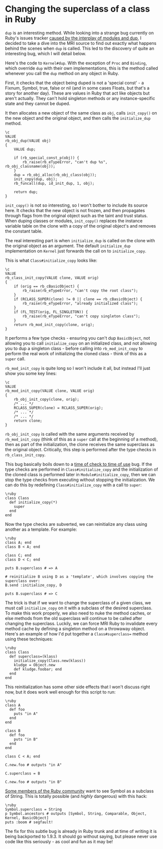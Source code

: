 # Changing the superclass of a class in Ruby

`dup` is an interesting method. While looking into a strange bug currently on Ruby's issues tracker [caused by the interplay of modules and dup](http://bugs.ruby-lang.org/issues/7107), I decided to take a dive into the MRI source to find out exactly what happens behind the scenes when `dup` is called. This led to the discovery of quite an interesting bug, which I will detail below.

Here's the code to `Kernel#dup`. With the exception of `Proc` and `Binding`, which override `dup` with their own implementations, this is the method called whenever you call the `dup` method on any object in Ruby.

First, it checks that the object being duped is not a 'special const' - a Fixnum, Symbol, true, false or nil (and in some cases Floats, but that's a story for another day). These are values in Ruby that act like objects but aren't actually. They can't hold singleton methods or any instance-specific state and they cannot be duped.

It then allocates a new object of the same class as `obj`, calls `init_copy()` on the new object and the original object, and then calls the `initialize_dup` method.

    \c
    VALUE
    rb_obj_dup(VALUE obj)
    {
        VALUE dup;
    
        if (rb_special_const_p(obj)) {
            rb_raise(rb_eTypeError, "can't dup %s", rb_obj_classname(obj));
        }
        dup = rb_obj_alloc(rb_obj_class(obj));
        init_copy(dup, obj);
        rb_funcall(dup, id_init_dup, 1, obj);
    
        return dup;
    }

`init_copy()` is not so interesting, so I won't bother to include its source here. It checks that the new object is not frozen, and then propagates through flags from the original object such as the taint and trust status. When duping classes or modules, `init_copy()` replaces the instance variable table on the clone with a copy of the original object's and removes the constant table.

The real interesting part is when `initialize_dup` is called on the clone with the original object as an argument. The default `initialize_dup` implementation on `Kernel` just forwards the call on to `initialize_copy`.

This is what `Class#initialize_copy` looks like:

    \c
    VALUE
    rb_class_init_copy(VALUE clone, VALUE orig)
    {
        if (orig == rb_cBasicObject) {
            rb_raise(rb_eTypeError, "can't copy the root class");
        }
        if (RCLASS_SUPER(clone) != 0 || clone == rb_cBasicObject) {
            rb_raise(rb_eTypeError, "already initialized class");
        }
        if (FL_TEST(orig, FL_SINGLETON)) {
            rb_raise(rb_eTypeError, "can't copy singleton class");
        }
        return rb_mod_init_copy(clone, orig);
    }

It performs a few type checks - ensuring you can't dup `BasicObject`, not allowing you to call `initialize_copy` on an initialized class, and not allowing you to dup a singleton class - before calling into `rb_mod_init_copy` to perform the real work of initializing the cloned class - think of this as a `super` call.

`rb_mod_init_copy` is quite long so I won't include it all, but instead I'll just show you some key lines:

    \c
    VALUE
    rb_mod_init_copy(VALUE clone, VALUE orig)
    {
        rb_obj_init_copy(clone, orig);
        /* ... */
        RCLASS_SUPER(clone) = RCLASS_SUPER(orig);
        /* ... */
        /* ... */
        return clone;
    }

`rb_obj_init_copy` is called with the same arguments received by `rb_mod_init_copy` (think of this as a `super` call at the beginning of a method), then as part of the initialization, the clone receives the same superclass as the original object. Critically, this step is performed after the type checks in `rb_class_init_copy`.

This bug basically boils down to a [time of check to time of use](http://en.wikipedia.org/wiki/Time_of_check_to_time_of_use) bug. If the type checks are performed in `Class#initialize_copy` and the initialization of the cloned class is performed later in `Module#initialize_copy`, then we can stop the type checks from executing without stopping the initialization. We can do this by redefining `Class#initialize_copy` with a call to `super`:

    \ruby
    class Class
      def initialize_copy(*)
        super
      end
    end

Now the type checks are subverted, we can reinitialize any class using another as a template. For example:

    \ruby
    class A; end
    class B < A; end
    
    class C; end
    class D < C; end
    
    puts B.superclass # => A
    
    # reinitialize B using D as a 'template', which involves copying the superclass over:
    B.send :initialize_copy, D
    
    puts B.superclass # => C

The trick is that if we want to change the superclass of a given class, we must call `initialize_copy` on it with a subclass of the desired superclass. To make this work properly, we also need to nuke the method caches, or else methods from the old superclass will continue to be called after changing the superclass. Luckily, we can force MRI Ruby to invalidate every method cache by defining a singleton method on a throwaway object. Here's an example of how I'd put together a `Class#superclass=` method using these techniques:

    \ruby
    class Class
      def superclass=(klass)
        initialize_copy(Class.new(klass))
        kludge = Object.new
        def kludge.foobar; end
      end
    end

This reinitialization has some other side effects that I won't discuss right now, but it does work well enough for this script to run:

    \ruby
    class A
      def foo
        puts "in A"
      end
    end
    
    class B
      def foo
        puts "in B"
      end
    end
    
    class C < A; end
    
    C.new.foo # outputs "in A"
    
    C.superclass = B
    
    C.new.foo # outputs "in B"

[Some members of the Ruby community](http://viewsourcecode.org/why/redhanded/inspect/SymbolIs_aString.html) want to see Symbol as a subclass of String. This is totally possible (and *highly* dangerous) with this hack:

    \ruby
    Symbol.superclass = String
    p Symbol.ancestors # outputs [Symbol, String, Comparable, Object, Kernel, BasicObject]
    puts :boom # segfault!

The fix for this subtle bug is already in Ruby trunk and at time of writing it is being backported to 1.9.3. It should go without saying, but please never use code like this seriously - as cool and fun as it may be!
